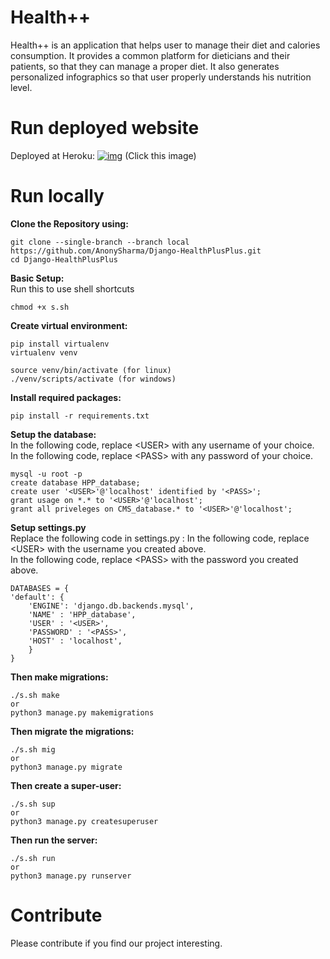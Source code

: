 
# Health++
Health++ is an application that helps user to manage their diet and calories consumption. It provides a common platform for dieticians and their patients, so that they can manage a proper diet. It also generates personalized infographics so that user properly understands his nutrition level.
# Run deployed website
Deployed at Heroku: [![img](https://i.ibb.co/2yZQT2S/deploy-32.png)](https://health-plus-plus.herokuapp.com/) (Click this image)

# Run locally
**Clone the Repository using:**

    git clone --single-branch --branch local https://github.com/AnonySharma/Django-HealthPlusPlus.git
    cd Django-HealthPlusPlus

**Basic Setup:**<br>
Run this to use shell shortcuts

    chmod +x s.sh

**Create virtual environment:**

    pip install virtualenv
    virtualenv venv
    
    source venv/bin/activate (for linux)
    ./venv/scripts/activate (for windows)
 
**Install required packages:**

    pip install -r requirements.txt

**Setup the database:**<br>
In the following code, replace \<USER> with any username of your choice.<br>
In the following code, replace \<PASS> with any password of your choice.

    mysql -u root -p
    create database HPP_database;
    create user '<USER>'@'localhost' identified by '<PASS>';
    grant usage on *.* to '<USER>'@'localhost';
    grant all priveleges on CMS_database.* to '<USER>'@'localhost';

**Setup settings.py**
<br>
Replace the following code in settings.py : 
In the following code, replace \<USER> with the username you created above.<br>
In the following code, replace \<PASS> with the password you created above.<br>

    DATABASES = {
    'default': {
        'ENGINE': 'django.db.backends.mysql',
        'NAME' : 'HPP_database',
        'USER' : '<USER>',
        'PASSWORD' : '<PASS>',
        'HOST' : 'localhost',
        }
    }

**Then make migrations:**

    ./s.sh make
    or
    python3 manage.py makemigrations

**Then migrate the migrations:**

    ./s.sh mig
    or
    python3 manage.py migrate

**Then create a super-user:**

    ./s.sh sup
    or
    python3 manage.py createsuperuser

**Then run the server:**

    ./s.sh run
    or
    python3 manage.py runserver

# Contribute
Please contribute if you find our project interesting.
